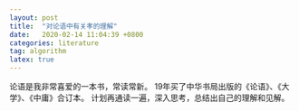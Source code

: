 ```yaml
---
layout: post
title:  "对论语中有关孝的理解"
date:   2020-02-14 11:04:39 +0800
categories: literature
tag: algorithm
latex: true
---
```


论语是我非常喜爱的一本书，常读常新。
19年买了中华书局出版的《论语》、《大学》、《中庸》合订本。
计划再通读一遍，深入思考，总结出自己的理解和见解。

